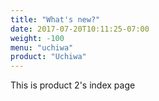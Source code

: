 ```yaml
---
title: "What's new?"
date: 2017-07-20T10:11:25-07:00
weight: -100
menu: "uchiwa"
product: "Uchiwa"
---
```

This is product 2's index page
